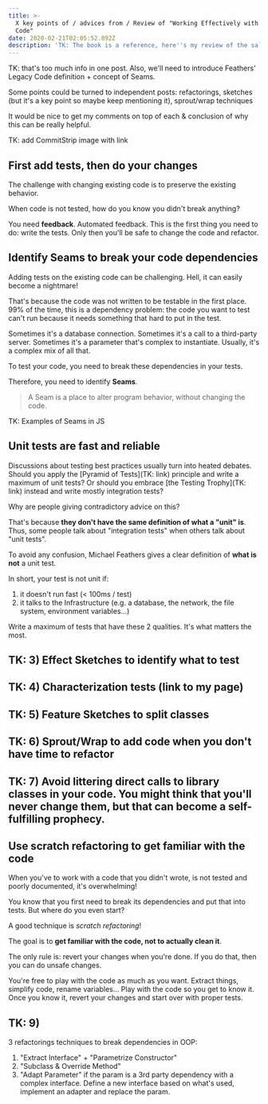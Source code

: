 ```yaml
---
title: >-
  X key points of / advices from / Review of "Working Effectively with Legacy
  Code"
date: 2020-02-21T02:05:52.092Z
description: 'TK: The book is a reference, here''s my review of the salient points for you'
---
```

TK: that's too much info in one post. Also, we'll need to introduce Feathers' Legacy Code definition + concept of Seams.

Some points could be turned to independent posts: refactorings, sketches (but it's a key point so maybe keep mentioning it), sprout/wrap techniques

It would be nice to get my comments on top of each & conclusion of why this can be really helpful.

TK: add CommitStrip image with link

## First add tests, then do your changes

The challenge with changing existing code is to preserve the existing behavior.

When code is not tested, how do you know you didn't break anything?

You need **feedback**. Automated feedback. This is the first thing you need to do: write the tests. Only then you'll be safe to change the code and refactor.

## Identify Seams to break your code dependencies

Adding tests on the existing code can be challenging. Hell, it can easily become a nightmare!

That's because the code was not written to be testable in the first place. 99% of the time, this is a dependency problem: the code you want to test can't run because it needs something that hard to put in the test.

Sometimes it's a database connection. Sometimes it's a call to a third-party server. Sometimes it's a parameter that's complex to instantiate. Usually, it's a complex mix of all that.

To test your code, you need to break these dependencies in your tests.

Therefore, you need to identify **Seams**.

> A Seam is a place to alter program behavior, without changing the code.

TK: Examples of Seams in JS

## Unit tests are fast and reliable

Discussions about testing best practices usually turn into heated debates. Should you apply the [Pyramid of Tests](TK: link) principle and write a maximum of unit tests? Or should you embrace [the Testing Trophy](TK: link) instead and write mostly integration tests? 

Why are people giving contradictory advice on this?

That's because **they don't have the same definition of what a "unit" is**. Thus, some people talk about "integration tests" when others talk about "unit tests".

To avoid any confusion, Michael Feathers gives a clear definition of **what is not** a unit test.

In short, your test is not unit if:

1. it doesn't run fast (< 100ms / test)
2. it talks to the Infrastructure (e.g. a database, the network, the file system, environment variables…)

Write a maximum of tests that have these 2 qualities. It's what matters the most.

## TK: 3) Effect Sketches to identify what to test

## TK: 4) Characterization tests (link to my page)

## TK: 5) Feature Sketches to split classes

## TK: 6) Sprout/Wrap to add code when you don't have time to refactor

## TK: 7) Avoid littering direct calls to library classes in your code. You might think that you'll never change them, but that can become a self-fulfilling prophecy.

## Use scratch refactoring to get familiar with the code

When you've to work with a code that you didn't wrote, is not tested and poorly documented, it's overwhelming!

You know that you first need to break its dependencies and put that into tests. But where do you even start?

A good technique is *scratch refactoring*!

The goal is to **get familiar with the code, not to actually clean it**. 

The only rule is: revert your changes when you're done. If you do that, then you can do unsafe changes.

You're free to play with the code as much as you want. Extract things, simplify code, rename variables… Play with the code so you get to know it. Once you know it, revert your changes and start over with proper tests.

## TK: 9) 

3 refactorings techniques to break dependencies in OOP:

1. "Extract Interface" + "Parametrize Constructor"
2. "Subclass & Override Method"
3. "Adapt Parameter" if the param is a 3rd party dependency with a complex interface. Define a new interface based on what's used, implement an adapter and replace the param.
